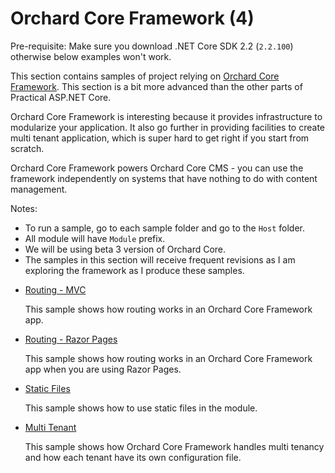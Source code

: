 # Orchard Core Framework (4)

Pre-requisite: Make sure you download .NET Core SDK 2.2 (`2.2.100`) otherwise below examples won't work.

This section contains samples of project relying on [Orchard Core Framework](https://orchardcore.readthedocs.io/en/dev/). This section is a bit more advanced than the other parts of Practical ASP.NET Core.

Orchard Core Framework is interesting because it provides infrastructure to modularize your application. It also go further in providing facilities to create multi tenant application, which is super hard to get right if you start from scratch.

Orchard Core Framework powers Orchard Core CMS - you can use the framework independently on systems that have nothing to do with content management.

Notes:

- To run a sample, go to each sample folder and go to the `Host` folder.
- All module will have `Module` prefix.
- We will be using beta 3 version of Orchard Core.
- The samples in this section will receive frequent revisions as I am exploring the framework as I produce these samples.

* [Routing - MVC](/projects/orchard-core/routing)

  This sample shows how routing works in an Orchard Core Framework app.

* [Routing - Razor Pages](/projects/orchard-core/routing)

  This sample shows how routing works in an Orchard Core Framework app when you are using Razor Pages.

* [Static Files](/projects/orchard-core/static-files)

  This sample shows how to use static files in the module.

* [Multi Tenant](/projects/orchard-core/multi-tenant)

  This sample shows how Orchard Core Framework handles multi tenancy and how each tenant have its own configuration file.

